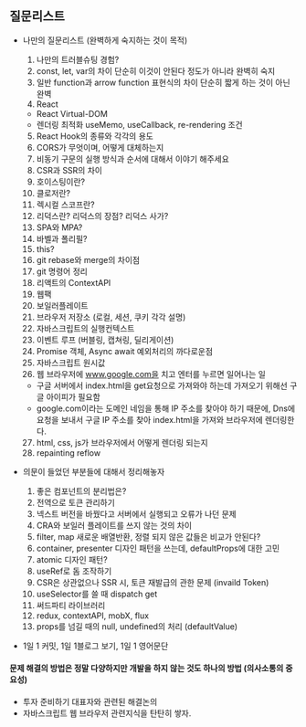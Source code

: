 ## 질문리스트

- 나만의 질문리스트 (완벽하게 숙지하는 것이 목적)

  1. 나만의 트러블슈팅 경험?
  2. const, let, var의 차이 단순히 이것이 안된다 정도가 아니라 완벽히 숙지
  3. 일반 function과 arrow function 표현식의 차이 단순히 짧게 하는 것이 아닌 완벽
  4. React

  - React Virtual-DOM
  - 렌더링 최적화 useMemo, useCallback, re-rendering 조건

  5. React Hook의 종류와 각각의 용도
  6. CORS가 무엇이며, 어떻게 대체하는지
  7. 비동기 구문의 실행 방식과 순서에 대해서 이야기 해주세요
  8. CSR과 SSR의 차이
  9. 호이스팅이란?
  10. 클로저란?
  11. 렉시컬 스코프란?
  12. 리덕스란? 리덕스의 장점? 리덕스 사가?
  13. SPA와 MPA?
  14. 바벨과 폴리필?
  15. this?
  16. git rebase와 merge의 차이점
  17. git 명령어 정리
  18. 리액트의 ContextAPI
  19. 웹팩
  20. 보일러플레이트
  21. 브라우저 저장소 (로컬, 세션, 쿠키 각각 설명)
  22. 자바스크립트의 실행컨텍스트
  23. 이벤트 루프 (버블링, 캡쳐링, 딜리게이션)
  24. Promise 객체, Async await 예외처리의 까다로운점
  25. 자바스크립트 원시값
  26. 웹 브라우저에 www.google.com을 치고 엔터를 누르면 일어나는 일

  - 구글 서버에서 index.html을 get요청으로 가져와야 하는데 가져오기 위해선 구글 아이피가 필요함
  - google.com이라는 도메인 네임을 통해 IP 주소를 찾아야 하기 때문에, Dns에 요청을 보내서 구글 IP 주소를 찾아 index.html을 가져와 브라우저에 렌더링한다.

  27. html, css, js가 브라우저에서 어떻게 렌더링 되는지
  28. repainting reflow

- 의문이 들었던 부분들에 대해서 정리해놓자

  1. 좋은 컴포넌트의 분리법은?
  2. 전역으로 토큰 관리하기
  3. 넥스트 버전을 바꿨다고 서버에서 실행되고 오류가 나던 문제
  4. CRA와 보일러 플레이트를 쓰지 않는 것의 차이
  5. filter, map 새로운 배열반환, 정렬 되지 않은 값들은 비교가 안된다?
  6. container, presenter 디자인 패턴을 쓰는데, defaultProps에 대한 고민
  7. atomic 디자인 패턴?
  8. useRef로 돔 조작하기
  9. CSR은 상관없으나 SSR 시, 토큰 재발급의 관한 문제 (invaild Token)
  10. useSelector를 쓸 때 dispatch get
  11. 써드파티 라이브러리
  12. redux, contextAPI, mobX, flux
  13. props를 넘길 때의 null, undefined의 처리 (defaultValue)

- 1일 1 커밋, 1일 1블로그 보기, 1일 1 영어문단

#### 문제 해결의 방법은 정말 다양하지만 개발을 하지 않는 것도 하나의 방법 (의사소통의 중요성)

- 투자 준비하기 대표자와 관련된 해결논의
- 자바스크립트 웹 브라우저 관련지식을 탄탄히 쌓자.
